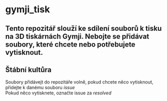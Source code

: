 # gymji_tisk
Tento repozitář slouží ke sdílení souborů k tisku na 3D tiskárnách Gymji.  Nebojte se přidávat soubory, které chcete nebo potřebujete vytisknout.
---
## Štábní kultůra
Soubory přidávejt do repozitáře volně, pokud chcete něco vytisknout, přidejte k danému souboru _issue_  
Pokud něco vytisknete, označte issue za _resolved_
